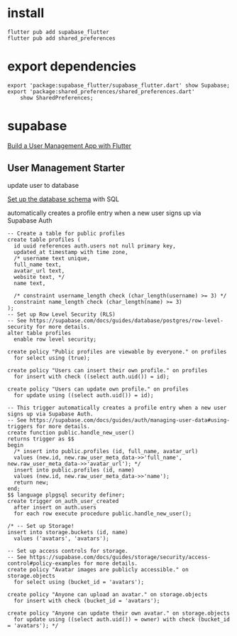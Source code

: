 # install

```
flutter pub add supabase_flutter
flutter pub add shared_preferences
```

# export dependencies

```
export 'package:supabase_flutter/supabase_flutter.dart' show Supabase;
export 'package:shared_preferences/shared_preferences.dart'
    show SharedPreferences;
```

# supabase

[Build a User Management App with Flutter](https://supabase.com/docs/guides/getting-started/tutorials/with-flutter)

## User Management Starter

update user to database

[Set up the database schema](https://supabase.com/docs/guides/getting-started/tutorials/with-flutter#set-up-the-database-schema) with SQL


automatically creates a profile entry when a new user signs up via Supabase Auth
```
-- Create a table for public profiles
create table profiles (
  id uuid references auth.users not null primary key,
  updated_at timestamp with time zone,
  /* username text unique,
  full_name text,
  avatar_url text,
  website text, */
  name text,

  /* constraint username_length check (char_length(username) >= 3) */
  constraint name_length check (char_length(name) >= 3)
);
-- Set up Row Level Security (RLS)
-- See https://supabase.com/docs/guides/database/postgres/row-level-security for more details.
alter table profiles
  enable row level security;

create policy "Public profiles are viewable by everyone." on profiles
  for select using (true);

create policy "Users can insert their own profile." on profiles
  for insert with check ((select auth.uid()) = id);

create policy "Users can update own profile." on profiles
  for update using ((select auth.uid()) = id);

-- This trigger automatically creates a profile entry when a new user signs up via Supabase Auth.
-- See https://supabase.com/docs/guides/auth/managing-user-data#using-triggers for more details.
create function public.handle_new_user()
returns trigger as $$
begin
  /* insert into public.profiles (id, full_name, avatar_url)
  values (new.id, new.raw_user_meta_data->>'full_name', new.raw_user_meta_data->>'avatar_url'); */
  insert into public.profiles (id, name)
  values (new.id, new.raw_user_meta_data->>'name');
  return new;
end;
$$ language plpgsql security definer;
create trigger on_auth_user_created
  after insert on auth.users
  for each row execute procedure public.handle_new_user();

/* -- Set up Storage!
insert into storage.buckets (id, name)
  values ('avatars', 'avatars');

-- Set up access controls for storage.
-- See https://supabase.com/docs/guides/storage/security/access-control#policy-examples for more details.
create policy "Avatar images are publicly accessible." on storage.objects
  for select using (bucket_id = 'avatars');

create policy "Anyone can upload an avatar." on storage.objects
  for insert with check (bucket_id = 'avatars');

create policy "Anyone can update their own avatar." on storage.objects
  for update using ((select auth.uid()) = owner) with check (bucket_id = 'avatars'); */
```